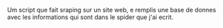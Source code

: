 Um script que fait sraping sur un site web, e remplis une base de donnes avec les informations qui sont dans le spider que j'ai ecrit.
